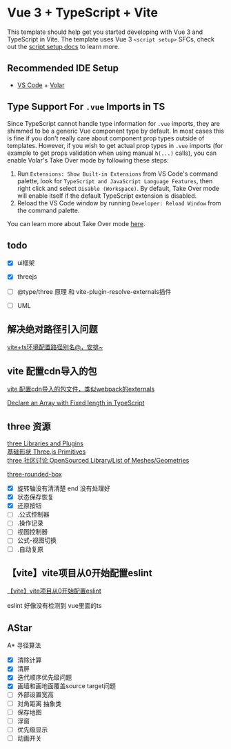# Vue 3 + TypeScript + Vite

This template should help get you started developing with Vue 3 and TypeScript in Vite. The template uses Vue 3 `<script setup>` SFCs, check out the [script setup docs](https://v3.vuejs.org/api/sfc-script-setup.html#sfc-script-setup) to learn more.

## Recommended IDE Setup

- [VS Code](https://code.visualstudio.com/) + [Volar](https://marketplace.visualstudio.com/items?itemName=Vue.volar)

## Type Support For `.vue` Imports in TS

Since TypeScript cannot handle type information for `.vue` imports, they are shimmed to be a generic Vue component type by default. In most cases this is fine if you don't really care about component prop types outside of templates. However, if you wish to get actual prop types in `.vue` imports (for example to get props validation when using manual `h(...)` calls), you can enable Volar's Take Over mode by following these steps:

1. Run `Extensions: Show Built-in Extensions` from VS Code's command palette, look for `TypeScript and JavaScript Language Features`, then right click and select `Disable (Workspace)`. By default, Take Over mode will enable itself if the default TypeScript extension is disabled.
2. Reload the VS Code window by running `Developer: Reload Window` from the command palette.

You can learn more about Take Over mode [here](https://github.com/johnsoncodehk/volar/discussions/471).


## todo
- [x] ui框架
- [x] threejs
- [ ] @type/three 原理 和 vite-plugin-resolve-externals插件
- [ ] UML


## 解决绝对路径引入问题

[vite+ts环境配置路径别名@，安排~](https://zhuanlan.zhihu.com/p/491943690)

## vite 配置cdn导入的包

[vite 配置cdn导入的包文件，类似webpack的externals](https://blog.csdn.net/Cynthia_Yue27/article/details/123577202)


[Declare an Array with Fixed length in TypeScript](https://bobbyhadz.com/blog/typescript-array-with-fixed-length)

## three 资源

[three Libraries and Plugins](https://threejs.org/docs/#manual/en/introduction/Libraries-and-Plugins)  
[基础形状 Three.js Primitives](https://r105.threejsfundamentals.org/threejs/lessons/threejs-primitives.html)  
[three 社区讨论 OpenSourced Library/List of Meshes/Geometries](https://discourse.threejs.org/t/opensourced-library-list-of-meshes-geometries/38674)  

[three-rounded-box](https://www.npmjs.com/package/three-rounded-box)


- [x] 旋转轴没有清清楚 end 没有处理好
- [x] 状态保存恢复
- [x] 还原按钮
- [ ] .公式控制器
- [ ] .操作记录
- [ ] 视图控制器
- [ ] 公式-视图切换
- [ ] .自动复原

## 【vite】vite项目从0开始配置eslint
[【vite】vite项目从0开始配置eslint](https://blog.csdn.net/qq_42345108/article/details/124386056)


eslint 好像没有检测到 vue里面的ts


## AStar

A* 寻径算法
- [x] 清除计算
- [x] 清屏
- [x] 迭代顺序优先级问题
- [x] 画墙和画地面覆盖source target问题
- [ ] 外部设置宽高
- [ ] 对角距离 抽象类
- [ ] 保存地图
- [ ] 浮窗
- [ ] 优先级显示
- [ ] 动画开关
